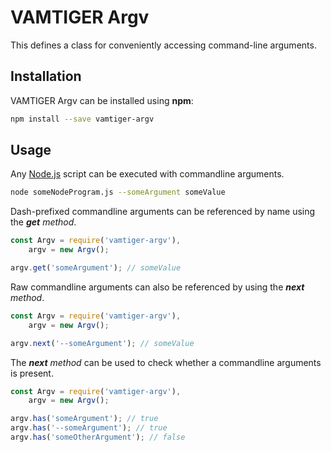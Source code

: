 # VAMTIGER Argv
This defines a class for conveniently accessing command-line arguments.

## Installation
VAMTIGER Argv can be installed using **npm**:
```bash
npm install --save vamtiger-argv
```

## Usage
Any [Node.js](https://nodejs.org/en/) script can be executed with commandline arguments.
```bash
node someNodeProgram.js --someArgument someValue
```

Dash-prefixed commandline arguments can be referenced by name using the **_get_** _method_.
```javascript
const Argv = require('vamtiger-argv'),
    argv = new Argv();

argv.get('someArgument'); // someValue
```

Raw commandline arguments can also be referenced by using the **_next_** _method_.
```javascript
const Argv = require('vamtiger-argv'),
    argv = new Argv();

argv.next('--someArgument'); // someValue
```

The **_next_** _method_ can be used to check whether a commandline arguments is present.
```javascript
const Argv = require('vamtiger-argv'),
    argv = new Argv();

argv.has('someArgument'); // true
argv.has('--someArgument'); // true
argv.has('someOtherArgument'); // false
```
